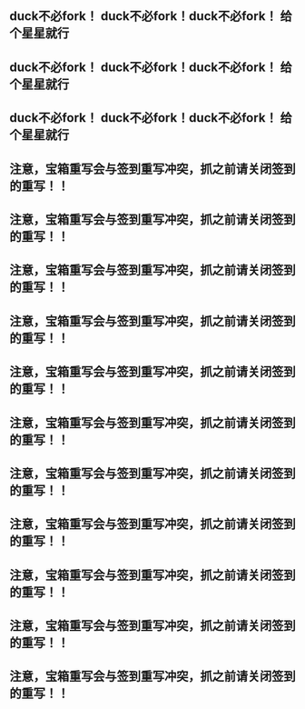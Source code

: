 ## duck不必fork！ duck不必fork！duck不必fork！ 给个星星就行
## duck不必fork！ duck不必fork！duck不必fork！ 给个星星就行
## duck不必fork！ duck不必fork！duck不必fork！ 给个星星就行

## 注意，宝箱重写会与签到重写冲突，抓之前请关闭签到的重写！！
## 注意，宝箱重写会与签到重写冲突，抓之前请关闭签到的重写！！
## 注意，宝箱重写会与签到重写冲突，抓之前请关闭签到的重写！！
## 注意，宝箱重写会与签到重写冲突，抓之前请关闭签到的重写！！
## 注意，宝箱重写会与签到重写冲突，抓之前请关闭签到的重写！！
## 注意，宝箱重写会与签到重写冲突，抓之前请关闭签到的重写！！
## 注意，宝箱重写会与签到重写冲突，抓之前请关闭签到的重写！！
## 注意，宝箱重写会与签到重写冲突，抓之前请关闭签到的重写！！
## 注意，宝箱重写会与签到重写冲突，抓之前请关闭签到的重写！！
## 注意，宝箱重写会与签到重写冲突，抓之前请关闭签到的重写！！
## 注意，宝箱重写会与签到重写冲突，抓之前请关闭签到的重写！！
